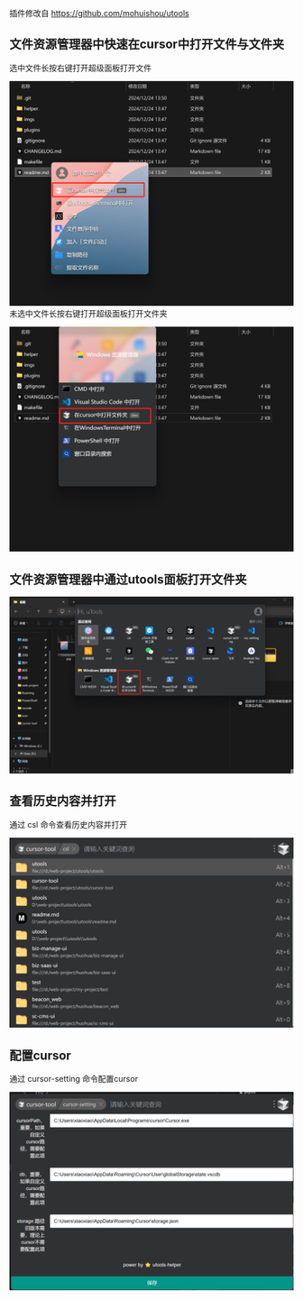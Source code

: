 插件修改自 https://github.com/mohuishou/utools

## 文件资源管理器中快速在cursor中打开文件与文件夹
选中文件长按右键打开超级面板打开文件

![image](./截图/1735029209620.jpg)
未选中文件长按右键打开超级面板打开文件夹

![image](./截图/1735029259037.jpg)

## 文件资源管理器中通过utools面板打开文件夹

![image](./截图/1735029392477.jpg)

## 查看历史内容并打开
通过 csl 命令查看历史内容并打开

![image](./截图/1735029629569.jpg)

## 配置cursor
通过 cursor-setting 命令配置cursor

![image](./截图/1735031422652.jpg)

